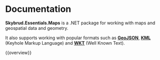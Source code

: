 # Documentation

**Skybrud.Essentials.Maps** is a .NET package for working with maps and geospatial data and geometry.

It also supports working with popular formats such as [**GeoJSON**](https://en.wikipedia.org/wiki/GeoJSON), [**KML**](https://en.wikipedia.org/wiki/Keyhole_Markup_Language) (Keyhole Markup Language) and [**WKT**](https://en.wikipedia.org/wiki/Well-known_text_representation_of_geometry) (Well Known Text).

{{overview}}